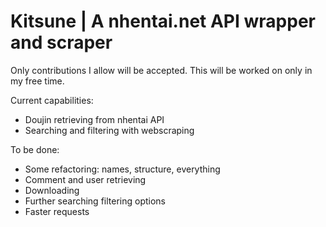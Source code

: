 # Kitsune | A nhentai.net API wrapper and scraper
Only contributions I allow will be accepted. This will be worked on only in my free time. 

Current capabilities: 

- Doujin retrieving from nhentai API
- Searching and filtering with webscraping

To be done: 
 
- Some refactoring: names, structure, everything
- Comment and user retrieving
- Downloading
- Further searching filtering options
- Faster requests
